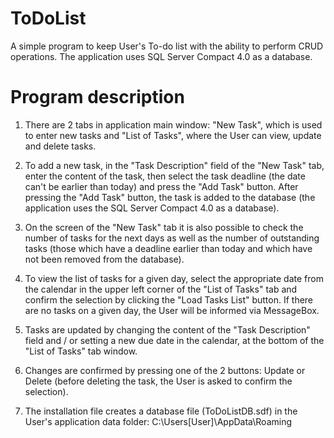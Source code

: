 # ToDoList
A simple program to keep User's To-do list with the ability to perform CRUD operations. The application uses SQL Server Compact 4.0 as a database.
# Program description
1. There are 2 tabs in application main window: "New Task", which is used to enter new tasks and "List of Tasks", where the User can view, update and delete tasks.

2. To add a new task, in the "Task Description" field of the "New Task" tab, enter the content of the task, then select the task deadline (the date can't be earlier than today) and press the "Add Task" button. After pressing the "Add Task" button, the task is added to the database (the application uses the SQL Server Compact 4.0 as a database).

3. On the screen of the "New Task" tab it is also possible to check the number of tasks for the next days as well as the number of outstanding tasks (those which have a deadline earlier than today and which have not been removed from the database).

4. To view the list of tasks for a given day, select the appropriate date from the calendar in the upper left corner of the "List of Tasks" tab and confirm the selection by clicking the "Load Tasks List" button. If there are no tasks on a given day, the User will be informed via MessageBox.

5. Tasks are updated by changing the content of the "Task Description" field and / or setting a new due date in the calendar, at the bottom of the "List of Tasks" tab window.

6. Changes are confirmed by pressing one of the 2 buttons: Update or Delete (before deleting the task, the User is asked to confirm the selection).

7. The installation file creates a database file (ToDoListDB.sdf) in the User's application data folder: C:\Users\[User]\AppData\Roaming
